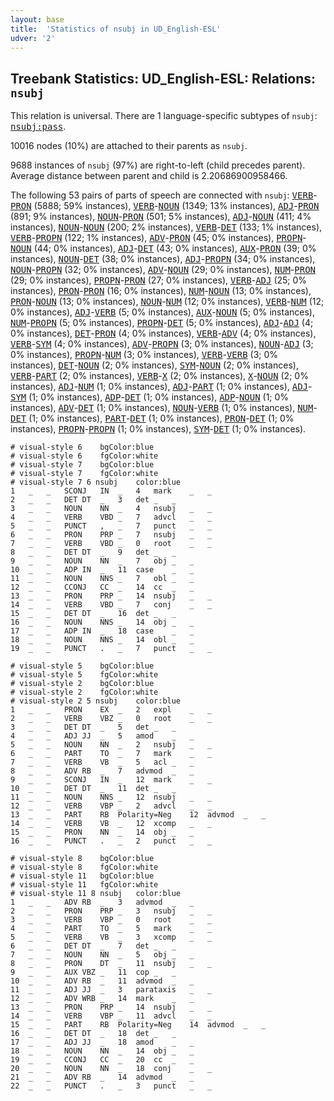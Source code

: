 ```yaml
---
layout: base
title:  'Statistics of nsubj in UD_English-ESL'
udver: '2'
---
```


## Treebank Statistics: UD_English-ESL: Relations: `nsubj`

This relation is universal.
There are 1 language-specific subtypes of `nsubj`: <tt><a href="en_esl-dep-nsubj-pass.html">nsubj:pass</a></tt>.

10016 nodes (10%) are attached to their parents as `nsubj`.

9688 instances of `nsubj` (97%) are right-to-left (child precedes parent).
Average distance between parent and child is 2.20686900958466.

The following 53 pairs of parts of speech are connected with `nsubj`: <tt><a href="en_esl-pos-VERB.html">VERB</a></tt>-<tt><a href="en_esl-pos-PRON.html">PRON</a></tt> (5888; 59% instances), <tt><a href="en_esl-pos-VERB.html">VERB</a></tt>-<tt><a href="en_esl-pos-NOUN.html">NOUN</a></tt> (1349; 13% instances), <tt><a href="en_esl-pos-ADJ.html">ADJ</a></tt>-<tt><a href="en_esl-pos-PRON.html">PRON</a></tt> (891; 9% instances), <tt><a href="en_esl-pos-NOUN.html">NOUN</a></tt>-<tt><a href="en_esl-pos-PRON.html">PRON</a></tt> (501; 5% instances), <tt><a href="en_esl-pos-ADJ.html">ADJ</a></tt>-<tt><a href="en_esl-pos-NOUN.html">NOUN</a></tt> (411; 4% instances), <tt><a href="en_esl-pos-NOUN.html">NOUN</a></tt>-<tt><a href="en_esl-pos-NOUN.html">NOUN</a></tt> (200; 2% instances), <tt><a href="en_esl-pos-VERB.html">VERB</a></tt>-<tt><a href="en_esl-pos-DET.html">DET</a></tt> (133; 1% instances), <tt><a href="en_esl-pos-VERB.html">VERB</a></tt>-<tt><a href="en_esl-pos-PROPN.html">PROPN</a></tt> (122; 1% instances), <tt><a href="en_esl-pos-ADV.html">ADV</a></tt>-<tt><a href="en_esl-pos-PRON.html">PRON</a></tt> (45; 0% instances), <tt><a href="en_esl-pos-PROPN.html">PROPN</a></tt>-<tt><a href="en_esl-pos-NOUN.html">NOUN</a></tt> (44; 0% instances), <tt><a href="en_esl-pos-ADJ.html">ADJ</a></tt>-<tt><a href="en_esl-pos-DET.html">DET</a></tt> (43; 0% instances), <tt><a href="en_esl-pos-AUX.html">AUX</a></tt>-<tt><a href="en_esl-pos-PRON.html">PRON</a></tt> (39; 0% instances), <tt><a href="en_esl-pos-NOUN.html">NOUN</a></tt>-<tt><a href="en_esl-pos-DET.html">DET</a></tt> (38; 0% instances), <tt><a href="en_esl-pos-ADJ.html">ADJ</a></tt>-<tt><a href="en_esl-pos-PROPN.html">PROPN</a></tt> (34; 0% instances), <tt><a href="en_esl-pos-NOUN.html">NOUN</a></tt>-<tt><a href="en_esl-pos-PROPN.html">PROPN</a></tt> (32; 0% instances), <tt><a href="en_esl-pos-ADV.html">ADV</a></tt>-<tt><a href="en_esl-pos-NOUN.html">NOUN</a></tt> (29; 0% instances), <tt><a href="en_esl-pos-NUM.html">NUM</a></tt>-<tt><a href="en_esl-pos-PRON.html">PRON</a></tt> (29; 0% instances), <tt><a href="en_esl-pos-PROPN.html">PROPN</a></tt>-<tt><a href="en_esl-pos-PRON.html">PRON</a></tt> (27; 0% instances), <tt><a href="en_esl-pos-VERB.html">VERB</a></tt>-<tt><a href="en_esl-pos-ADJ.html">ADJ</a></tt> (25; 0% instances), <tt><a href="en_esl-pos-PRON.html">PRON</a></tt>-<tt><a href="en_esl-pos-PRON.html">PRON</a></tt> (16; 0% instances), <tt><a href="en_esl-pos-NUM.html">NUM</a></tt>-<tt><a href="en_esl-pos-NOUN.html">NOUN</a></tt> (13; 0% instances), <tt><a href="en_esl-pos-PRON.html">PRON</a></tt>-<tt><a href="en_esl-pos-NOUN.html">NOUN</a></tt> (13; 0% instances), <tt><a href="en_esl-pos-NOUN.html">NOUN</a></tt>-<tt><a href="en_esl-pos-NUM.html">NUM</a></tt> (12; 0% instances), <tt><a href="en_esl-pos-VERB.html">VERB</a></tt>-<tt><a href="en_esl-pos-NUM.html">NUM</a></tt> (12; 0% instances), <tt><a href="en_esl-pos-ADJ.html">ADJ</a></tt>-<tt><a href="en_esl-pos-VERB.html">VERB</a></tt> (5; 0% instances), <tt><a href="en_esl-pos-AUX.html">AUX</a></tt>-<tt><a href="en_esl-pos-NOUN.html">NOUN</a></tt> (5; 0% instances), <tt><a href="en_esl-pos-NUM.html">NUM</a></tt>-<tt><a href="en_esl-pos-PROPN.html">PROPN</a></tt> (5; 0% instances), <tt><a href="en_esl-pos-PROPN.html">PROPN</a></tt>-<tt><a href="en_esl-pos-DET.html">DET</a></tt> (5; 0% instances), <tt><a href="en_esl-pos-ADJ.html">ADJ</a></tt>-<tt><a href="en_esl-pos-ADJ.html">ADJ</a></tt> (4; 0% instances), <tt><a href="en_esl-pos-DET.html">DET</a></tt>-<tt><a href="en_esl-pos-PRON.html">PRON</a></tt> (4; 0% instances), <tt><a href="en_esl-pos-VERB.html">VERB</a></tt>-<tt><a href="en_esl-pos-ADV.html">ADV</a></tt> (4; 0% instances), <tt><a href="en_esl-pos-VERB.html">VERB</a></tt>-<tt><a href="en_esl-pos-SYM.html">SYM</a></tt> (4; 0% instances), <tt><a href="en_esl-pos-ADV.html">ADV</a></tt>-<tt><a href="en_esl-pos-PROPN.html">PROPN</a></tt> (3; 0% instances), <tt><a href="en_esl-pos-NOUN.html">NOUN</a></tt>-<tt><a href="en_esl-pos-ADJ.html">ADJ</a></tt> (3; 0% instances), <tt><a href="en_esl-pos-PROPN.html">PROPN</a></tt>-<tt><a href="en_esl-pos-NUM.html">NUM</a></tt> (3; 0% instances), <tt><a href="en_esl-pos-VERB.html">VERB</a></tt>-<tt><a href="en_esl-pos-VERB.html">VERB</a></tt> (3; 0% instances), <tt><a href="en_esl-pos-DET.html">DET</a></tt>-<tt><a href="en_esl-pos-NOUN.html">NOUN</a></tt> (2; 0% instances), <tt><a href="en_esl-pos-SYM.html">SYM</a></tt>-<tt><a href="en_esl-pos-NOUN.html">NOUN</a></tt> (2; 0% instances), <tt><a href="en_esl-pos-VERB.html">VERB</a></tt>-<tt><a href="en_esl-pos-PART.html">PART</a></tt> (2; 0% instances), <tt><a href="en_esl-pos-VERB.html">VERB</a></tt>-<tt><a href="en_esl-pos-X.html">X</a></tt> (2; 0% instances), <tt><a href="en_esl-pos-X.html">X</a></tt>-<tt><a href="en_esl-pos-NOUN.html">NOUN</a></tt> (2; 0% instances), <tt><a href="en_esl-pos-ADJ.html">ADJ</a></tt>-<tt><a href="en_esl-pos-NUM.html">NUM</a></tt> (1; 0% instances), <tt><a href="en_esl-pos-ADJ.html">ADJ</a></tt>-<tt><a href="en_esl-pos-PART.html">PART</a></tt> (1; 0% instances), <tt><a href="en_esl-pos-ADJ.html">ADJ</a></tt>-<tt><a href="en_esl-pos-SYM.html">SYM</a></tt> (1; 0% instances), <tt><a href="en_esl-pos-ADP.html">ADP</a></tt>-<tt><a href="en_esl-pos-DET.html">DET</a></tt> (1; 0% instances), <tt><a href="en_esl-pos-ADP.html">ADP</a></tt>-<tt><a href="en_esl-pos-NOUN.html">NOUN</a></tt> (1; 0% instances), <tt><a href="en_esl-pos-ADV.html">ADV</a></tt>-<tt><a href="en_esl-pos-DET.html">DET</a></tt> (1; 0% instances), <tt><a href="en_esl-pos-NOUN.html">NOUN</a></tt>-<tt><a href="en_esl-pos-VERB.html">VERB</a></tt> (1; 0% instances), <tt><a href="en_esl-pos-NUM.html">NUM</a></tt>-<tt><a href="en_esl-pos-DET.html">DET</a></tt> (1; 0% instances), <tt><a href="en_esl-pos-PART.html">PART</a></tt>-<tt><a href="en_esl-pos-DET.html">DET</a></tt> (1; 0% instances), <tt><a href="en_esl-pos-PRON.html">PRON</a></tt>-<tt><a href="en_esl-pos-DET.html">DET</a></tt> (1; 0% instances), <tt><a href="en_esl-pos-PROPN.html">PROPN</a></tt>-<tt><a href="en_esl-pos-PROPN.html">PROPN</a></tt> (1; 0% instances), <tt><a href="en_esl-pos-SYM.html">SYM</a></tt>-<tt><a href="en_esl-pos-DET.html">DET</a></tt> (1; 0% instances).


~~~ conllu
# visual-style 6	bgColor:blue
# visual-style 6	fgColor:white
# visual-style 7	bgColor:blue
# visual-style 7	fgColor:white
# visual-style 7 6 nsubj	color:blue
1	_	_	SCONJ	IN	_	4	mark	_	_
2	_	_	DET	DT	_	3	det	_	_
3	_	_	NOUN	NN	_	4	nsubj	_	_
4	_	_	VERB	VBD	_	7	advcl	_	_
5	_	_	PUNCT	,	_	7	punct	_	_
6	_	_	PRON	PRP	_	7	nsubj	_	_
7	_	_	VERB	VBD	_	0	root	_	_
8	_	_	DET	DT	_	9	det	_	_
9	_	_	NOUN	NN	_	7	obj	_	_
10	_	_	ADP	IN	_	11	case	_	_
11	_	_	NOUN	NNS	_	7	obl	_	_
12	_	_	CCONJ	CC	_	14	cc	_	_
13	_	_	PRON	PRP	_	14	nsubj	_	_
14	_	_	VERB	VBD	_	7	conj	_	_
15	_	_	DET	DT	_	16	det	_	_
16	_	_	NOUN	NNS	_	14	obj	_	_
17	_	_	ADP	IN	_	18	case	_	_
18	_	_	NOUN	NNS	_	14	obl	_	_
19	_	_	PUNCT	.	_	7	punct	_	_

~~~


~~~ conllu
# visual-style 5	bgColor:blue
# visual-style 5	fgColor:white
# visual-style 2	bgColor:blue
# visual-style 2	fgColor:white
# visual-style 2 5 nsubj	color:blue
1	_	_	PRON	EX	_	2	expl	_	_
2	_	_	VERB	VBZ	_	0	root	_	_
3	_	_	DET	DT	_	5	det	_	_
4	_	_	ADJ	JJ	_	5	amod	_	_
5	_	_	NOUN	NN	_	2	nsubj	_	_
6	_	_	PART	TO	_	7	mark	_	_
7	_	_	VERB	VB	_	5	acl	_	_
8	_	_	ADV	RB	_	7	advmod	_	_
9	_	_	SCONJ	IN	_	12	mark	_	_
10	_	_	DET	DT	_	11	det	_	_
11	_	_	NOUN	NNS	_	12	nsubj	_	_
12	_	_	VERB	VBP	_	2	advcl	_	_
13	_	_	PART	RB	Polarity=Neg	12	advmod	_	_
14	_	_	VERB	VB	_	12	xcomp	_	_
15	_	_	PRON	NN	_	14	obj	_	_
16	_	_	PUNCT	.	_	2	punct	_	_

~~~


~~~ conllu
# visual-style 8	bgColor:blue
# visual-style 8	fgColor:white
# visual-style 11	bgColor:blue
# visual-style 11	fgColor:white
# visual-style 11 8 nsubj	color:blue
1	_	_	ADV	RB	_	3	advmod	_	_
2	_	_	PRON	PRP	_	3	nsubj	_	_
3	_	_	VERB	VBP	_	0	root	_	_
4	_	_	PART	TO	_	5	mark	_	_
5	_	_	VERB	VB	_	3	xcomp	_	_
6	_	_	DET	DT	_	7	det	_	_
7	_	_	NOUN	NN	_	5	obj	_	_
8	_	_	PRON	DT	_	11	nsubj	_	_
9	_	_	AUX	VBZ	_	11	cop	_	_
10	_	_	ADV	RB	_	11	advmod	_	_
11	_	_	ADJ	JJ	_	3	parataxis	_	_
12	_	_	ADV	WRB	_	14	mark	_	_
13	_	_	PRON	PRP	_	14	nsubj	_	_
14	_	_	VERB	VBP	_	11	advcl	_	_
15	_	_	PART	RB	Polarity=Neg	14	advmod	_	_
16	_	_	DET	DT	_	18	det	_	_
17	_	_	ADJ	JJ	_	18	amod	_	_
18	_	_	NOUN	NN	_	14	obj	_	_
19	_	_	CCONJ	CC	_	20	cc	_	_
20	_	_	NOUN	NN	_	18	conj	_	_
21	_	_	ADV	RB	_	14	advmod	_	_
22	_	_	PUNCT	.	_	3	punct	_	_

~~~


